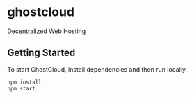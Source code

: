 # ghostcloud

Decentralized Web Hosting

## Getting Started

To start GhostCloud, install dependencies and then run locally.

```sh
npm install
npm start
```
